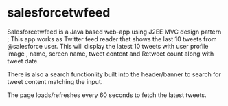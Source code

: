# salesforcetwfeed
Salesforcetwfeed is a Java based web-app using J2EE MVC design pattern ; 
This app works as Twitter feed reader that shows the last 10 tweets from @salesforce user.
This will display the latest 10 tweets with user profile image , name,  screen name, tweet
content and Retweet count along with tweet date.

There is also a search functionlity built into the header/banner to search for tweet content 
matching the input.

The page loads/refreshes every 60 seconds to fetch the latest tweets.

